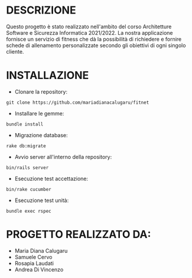 # DESCRIZIONE
Questo progetto è stato realizzato nell'ambito del corso Architetture Software e Sicurezza Informatica 2021/2022.
La nostra applicazione fornisce un servizio di fitness che dà la possibilità di richiedere e fornire schede di 
allenamento personalizzate secondo gli obiettivi di ogni singolo cliente. 

# INSTALLAZIONE
- Clonare la repository:
```
git clone https://github.com/mariadianacalugaru/fitnet
```
- Installare le gemme:
```
bundle install
```
- Migrazione database:
```
rake db:migrate
```
- Avvio server all'interno della repository:
```
bin/rails server
```
- Esecuzione test accettazione:
```
bin/rake cucumber
```
- Esecuzione test unità:
```
bundle exec rspec
```

# PROGETTO REALIZZATO DA:
- Maria Diana Calugaru
- Samuele Cervo
- Rosapia Laudati
- Andrea Di Vincenzo